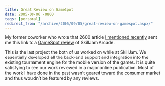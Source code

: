 ```yaml
---
title: Great Review on GameSpot
date: 2005-09-06 -0800
tags: [personal]
redirect_from: "/archive/2005/09/05/great-review-on-gamespot.aspx/"
---
```


My former coworker who wrote that 2600 article [I mentioned
recently](https://haacked.com/archive/2005/08/29/9748.aspx) sent me this
link to a [GameSpot
review](http://www.gamespot.com/mobile/puzzle/skilljam/review.html?part=rss&tag=gs_reviews&subj=6132633)
of SkillJam Arcade.

This is the last project the both of us worked on while at SkillJam. We
essentially developed all the back-end support and integration into the
existing tournament engine for the mobile version of the games. It is
quite satisfying to see our work reviewed in a major online publication.
Most of the work I have done in the past wasn’t geared toward the
consumer market and thus wouldn’t be featured by any reviews.

